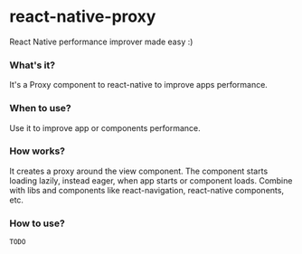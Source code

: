 # react-native-proxy
React Native performance improver made easy :)

### What's it?
It's a Proxy component to react-native to improve apps performance.  

### When to use?
Use it to improve app or components performance.

### How works?
It creates a proxy around the view component. The component starts loading lazily, instead eager, when app starts or component loads. Combine with libs and components like react-navigation, react-native components, etc.

### How to use?
`TODO`
